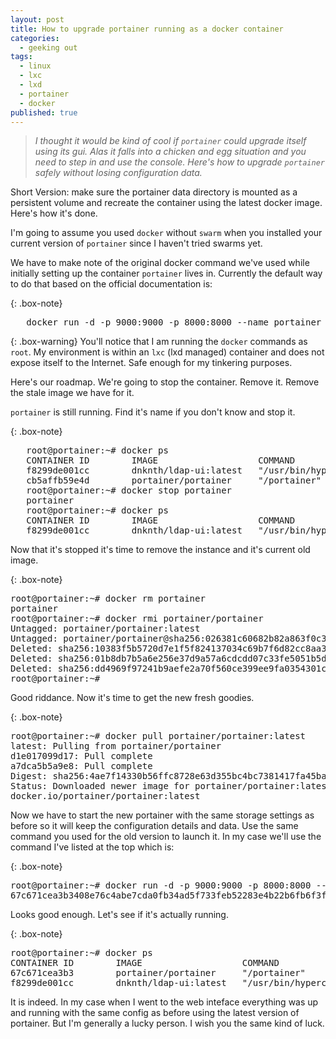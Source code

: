 ```yaml
---
layout: post
title: How to upgrade portainer running as a docker container
categories:
  - geeking out
tags:
  - linux
  - lxc
  - lxd
  - portainer
  - docker
published: true
---
```


>*I thought it would be kind of cool if `portainer` could upgrade itself using its gui. Alas it falls into a chicken and egg situation and you need to step in and use the console. Here's how to upgrade `portainer` safely without losing configuration data.*

Short Version: make sure the portainer data directory is mounted as a persistent volume and recreate the container using the latest docker image. Here's how it's done.

I'm going to assume you used `docker` without `swarm` when you installed your current version of `portainer` since I haven't tried swarms yet.

We have to make note of the original docker command we've used while initially setting up the container `portainer` lives in. Currently the default way to do that based on the official documentation is:

{: .box-note}
<pre>
   docker run -d -p 9000:9000 -p 8000:8000 --name portainer --restart always -v /var/run/docker.sock:/var/run/docker.sock -v portainer_data:/data portainer/portainer
</pre>

{: .box-warning}
You'll notice that I am running the `docker` commands as `root`. My environment is within an `lxc` (lxd managed) container and does not expose itself to the Internet. Safe enough for my tinkering purposes.

Here's our roadmap. We're going to stop the container. Remove it. Remove the stale image we have for it.

`portainer` is still running. Find it's name if you don't know and stop it.

{: .box-note}
<pre>
   root@portainer:~# docker ps
   CONTAINER ID        IMAGE                   COMMAND                  CREATED             STATUS              PORTS                                            NAMES
   f8299de001cc        dnknth/ldap-ui:latest   "/usr/bin/hypercorn …"   11 minutes ago      Up 5 minutes        0.0.0.0:32773->5000/tcp                          ldap-ui
   cb5affb59e4d        portainer/portainer     "/portainer"             7 days ago          Up 2 days           0.0.0.0:8000->8000/tcp, 0.0.0.0:9000->9000/tcp   portainer
   root@portainer:~# docker stop portainer
   portainer
   root@portainer:~# docker ps
   CONTAINER ID        IMAGE                   COMMAND                  CREATED             STATUS              PORTS                     NAMES
   f8299de001cc        dnknth/ldap-ui:latest   "/usr/bin/hypercorn …"   11 minutes ago      Up 6 minutes        0.0.0.0:32773->5000/tcp   ldap-ui
</pre>

Now that it's stopped it's time to remove the instance and it's current old image.

{: .box-note}
<pre>
root@portainer:~# docker rm portainer
portainer
root@portainer:~# docker rmi portainer/portainer
Untagged: portainer/portainer:latest
Untagged: portainer/portainer@sha256:026381c60682b82a863f0c3737a9b4a414beaddd4cf050477a7749ff5ac61189
Deleted: sha256:10383f5b5720d7e1f5f824137034c69b7f6d82cc8aa33afcc4e9d508b561af77
Deleted: sha256:01b8db7b5a6e256e37d9a57a6cdcdd07c33fe5051b5d21117ad4842723f68083
Deleted: sha256:dd4969f97241b9aefe2a70f560ce399ee9fa0354301c9aef841082ad52161ec5
root@portainer:~#
</pre>

Good riddance. Now it's time to get the new fresh goodies.

{: .box-note}
<pre>
root@portainer:~# docker pull portainer/portainer:latest
latest: Pulling from portainer/portainer
d1e017099d17: Pull complete
a7dca5b5a9e8: Pull complete
Digest: sha256:4ae7f14330b56ffc8728e63d355bc4bc7381417fa45ba0597e5dd32682901080
Status: Downloaded newer image for portainer/portainer:latest
docker.io/portainer/portainer:latest
</pre>

Now we have to start the new portainer with the same storage settings as before so it will keep the configuration details and data. Use the same command you used for the old version to launch it. In my case we'll use the command I've listed at the top which is:

{: .box-note}
<pre>
root@portainer:~# docker run -d -p 9000:9000 -p 8000:8000 --name portainer --restart always -v /var/run/docker.sock:/var/run/docker.sock -v portainer_data:/data portainer/portainer
67c671cea3b3408e76c4abe7cda0fb34ad5f733feb52283e4b22b6fb6f3f5f65
</pre>

Looks good enough. Let's see if it's actually running.


{: .box-note}
<pre>
root@portainer:~# docker ps
CONTAINER ID        IMAGE                   COMMAND                  CREATED             STATUS              PORTS                                            NAMES
67c671cea3b3        portainer/portainer     "/portainer"             15 minutes ago      Up 15 minutes       0.0.0.0:8000->8000/tcp, 0.0.0.0:9000->9000/tcp   portainer
f8299de001cc        dnknth/ldap-ui:latest   "/usr/bin/hypercorn …"   28 minutes ago      Up 22 minutes       0.0.0.0:32773->5000/tcp                          ldap-ui
</pre>

It is indeed. In my case when I went to the web inteface everything was up and running with the same config as before using the latest version of portainer. But I'm generally a lucky person. I wish you the same kind of luck.
